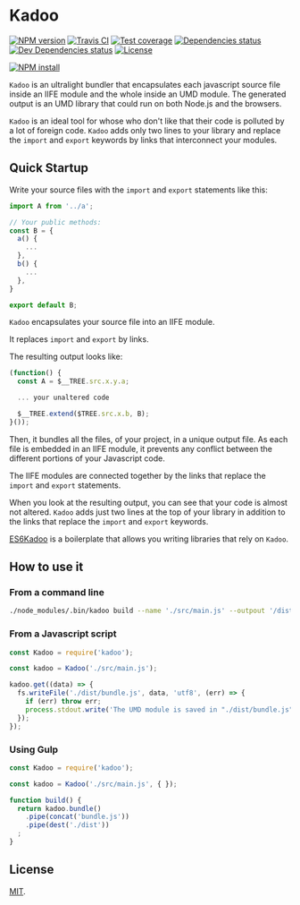 # Kadoo

[![NPM version][npm-image]][npm-url]
[![Travis CI][travis-image]][travis-url]
[![Test coverage][coveralls-image]][coveralls-url]
[![Dependencies status][dependencies-image]][dependencies-url]
[![Dev Dependencies status][devdependencies-image]][devdependencies-url]
[![License][license-image]](LICENSE.md)
<!--- [![node version][node-image]][node-url] -->

[![NPM install][npm-install-image]][npm-install-url]


`Kadoo` is an ultralight bundler that encapsulates each javascript source file inside an IIFE module and the whole inside an UMD module. The generated output is an UMD library that could run on both Node.js and the browsers.

`Kadoo` is an ideal tool for whose who don't like that their code is polluted by a lot of foreign code. `Kadoo` adds only two lines to your library and replace the `import` and `export` keywords by links that interconnect your modules.



## Quick Startup

Write your source files with the `import` and `export` statements like this:

```javascript
import A from '../a';

// Your public methods:
const B = {
  a() {
    ...
  },
  b() {
    ...
  },
}

export default B;
```

`Kadoo` encapsulates your source file into an IIFE module.

It replaces `import` and `export` by links.

The resulting output looks like:

```javascript
(function() {
  const A = $__TREE.src.x.y.a;

  ... your unaltered code

  $__TREE.extend($TREE.src.x.b, B);
}());
```

Then, it bundles all the files, of your project, in a unique output file. As each file is embedded in an IIFE module, it prevents any conflict between the different portions of your Javascript code.

The IIFE modules are connected together by the links that replace the `import` and `export` statements.

When you look at the resulting output, you can see that your code is almost not altered. `Kadoo` adds just two lines at the top of your library in addition to the links that replace the `import` and `export` keywords.

[ES6Kadoo](https://www.npmjs.com/package/@mobilabs/es6kadoo) is a boilerplate that allows you writing libraries that rely on `Kadoo`.


## How to use it

### From a command line

```bash
./node_modules/.bin/kadoo build --name './src/main.js' --outpout '/dist/bundle.js'
```

### From a Javascript script

```javascript
const Kadoo = require('kadoo');

const kadoo = Kadoo('./src/main.js');

kadoo.get((data) => {
  fs.writeFile('./dist/bundle.js', data, 'utf8', (err) => {
    if (err) throw err;
    process.stdout.write('The UMD module is saved in "./dist/bundle.js"\n');
  });
});
```

### Using Gulp

```javascript
const Kadoo = require('kadoo');

const kadoo = Kadoo('./src/main.js', { });

function build() {
  return kadoo.bundle()
    .pipe(concat('bundle.js'))
    .pipe(dest('./dist'))
  ;
}
```

## License

[MIT](LICENSE.md).

<!--- URls -->

[npm-image]: https://img.shields.io/npm/v/kadoo.svg?style=flat-square
[npm-install-image]: https://nodei.co/npm/kadoo.png?compact=true
[node-image]: https://img.shields.io/badge/node.js-%3E=_0.10-green.svg?style=flat-square
[download-image]: https://img.shields.io/npm/dm/kadoo.svg?style=flat-square
[travis-image]: https://img.shields.io/travis/jclo/kadoo.svg?style=flat-square
[coveralls-image]: https://img.shields.io/coveralls/jclo/kadoo/master.svg?style=flat-square
[dependencies-image]: https://david-dm.org/jclo/kadoo/status.svg?theme=shields.io
[devdependencies-image]: https://david-dm.org/jclo/kadoo/dev-status.svg?theme=shields.io
[license-image]: https://img.shields.io/npm/l/kadoo.svg?style=flat-square

[npm-url]: https://www.npmjs.com/package/kadoo
[npm-install-url]: https://nodei.co/npm/kadoo
[node-url]: http://nodejs.org/download
[download-url]: https://www.npmjs.com/package/kadoo
[travis-url]: https://travis-ci.org/jclo/kadoo
[coveralls-url]: https://coveralls.io/github/jclo/kadoo?branch=master
[dependencies-url]: https://david-dm.org/jclo/kadoo
[devdependencies-url]: https://david-dm.org/jclo/kadoo?type=dev
[license-url]: http://opensource.org/licenses/MIT
